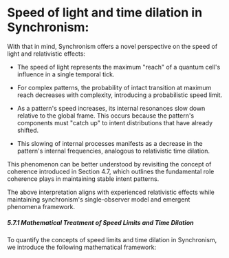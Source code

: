 # Speed of light and time dilation in Synchronism:

With that in mind, Synchronism offers a novel perspective on the speed
of light and relativistic effects:

-   The speed of light represents the maximum \"reach\" of a quantum
    cell\'s influence in a single temporal tick.

-   For complex patterns, the probability of intact transition at
    maximum reach decreases with complexity, introducing a probabilistic
    speed limit.

-   As a pattern\'s speed increases, its internal resonances slow down
    relative to the global frame. This occurs because the pattern\'s
    components must \"catch up\" to intent distributions that have
    already shifted.

-   This slowing of internal processes manifests as a decrease in the
    pattern\'s internal frequencies, analogous to relativistic time
    dilation.

This phenomenon can be better understood by revisiting the concept of
coherence introduced in Section 4.7, which outlines the fundamental role
coherence plays in maintaining stable intent patterns.

The above interpretation aligns with experienced relativistic effects
while maintaining synchronism\'s single-observer model and emergent
phenomena framework.

##### 5.7.1 Mathematical Treatment of Speed Limits and Time Dilation

To quantify the concepts of speed limits and time dilation in
Synchronism, we introduce the following mathematical framework: